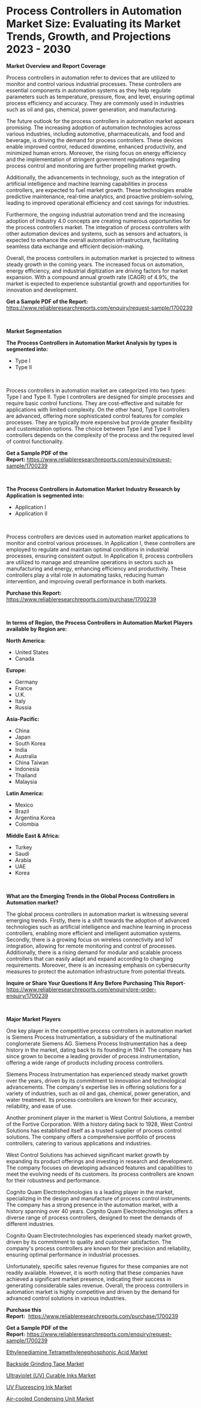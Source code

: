 <p><h1>Process Controllers in Automation Market Size: Evaluating its Market Trends, Growth, and Projections 2023 - 2030</h1></p><p><strong>Market Overview and Report Coverage</strong></p>
<p><p>Process controllers in automation refer to devices that are utilized to monitor and control various industrial processes. These controllers are essential components in automation systems as they help regulate parameters such as temperature, pressure, flow, and level, ensuring optimal process efficiency and accuracy. They are commonly used in industries such as oil and gas, chemical, power generation, and manufacturing.</p><p>The future outlook for the process controllers in automation market appears promising. The increasing adoption of automation technologies across various industries, including automotive, pharmaceuticals, and food and beverage, is driving the demand for process controllers. These devices enable improved control, reduced downtime, enhanced productivity, and minimized human errors. Moreover, the rising focus on energy efficiency and the implementation of stringent government regulations regarding process control and monitoring are further propelling market growth.</p><p>Additionally, the advancements in technology, such as the integration of artificial intelligence and machine learning capabilities in process controllers, are expected to fuel market growth. These technologies enable predictive maintenance, real-time analytics, and proactive problem-solving, leading to improved operational efficiency and cost savings for industries.</p><p>Furthermore, the ongoing industrial automation trend and the increasing adoption of Industry 4.0 concepts are creating numerous opportunities for the process controllers market. The integration of process controllers with other automation devices and systems, such as sensors and actuators, is expected to enhance the overall automation infrastructure, facilitating seamless data exchange and efficient decision-making.</p><p>Overall, the process controllers in automation market is projected to witness steady growth in the coming years. The increased focus on automation, energy efficiency, and industrial digitization are driving factors for market expansion. With a compound annual growth rate (CAGR) of 4.9%, the market is expected to experience substantial growth and opportunities for innovation and development.</p></p>
<p><strong>Get a Sample PDF of the Report:</strong> <a href="https://www.reliableresearchreports.com/enquiry/request-sample/1700239">https://www.reliableresearchreports.com/enquiry/request-sample/1700239</a></p>
<p>&nbsp;</p>
<p><strong>Market Segmentation</strong></p>
<p><strong>The Process Controllers in Automation Market Analysis by types is segmented into:</strong></p>
<p><ul><li>Type I</li><li>Type II</li></ul></p>
<p>&nbsp;</p>
<p><p>Process controllers in automation market are categorized into two types: Type I and Type II. Type I controllers are designed for simple processes and require basic control functions. They are cost-effective and suitable for applications with limited complexity. On the other hand, Type II controllers are advanced, offering more sophisticated control features for complex processes. They are typically more expensive but provide greater flexibility and customization options. The choice between Type I and Type II controllers depends on the complexity of the process and the required level of control functionality.</p></p>
<p><strong>Get a Sample PDF of the Report:</strong>&nbsp;<a href="https://www.reliableresearchreports.com/enquiry/request-sample/1700239">https://www.reliableresearchreports.com/enquiry/request-sample/1700239</a></p>
<p>&nbsp;</p>
<p><strong>The Process Controllers in Automation Market Industry Research by Application is segmented into:</strong></p>
<p><ul><li>Application I</li><li>Application II</li></ul></p>
<p>&nbsp;</p>
<p><p>Process controllers are devices used in automation market applications to monitor and control various processes. In Application I, these controllers are employed to regulate and maintain optimal conditions in industrial processes, ensuring consistent output. In Application II, process controllers are utilized to manage and streamline operations in sectors such as manufacturing and energy, enhancing efficiency and productivity. These controllers play a vital role in automating tasks, reducing human intervention, and improving overall performance in both markets.</p></p>
<p><strong>Purchase this Report:</strong>&nbsp; <a href="https://www.reliableresearchreports.com/purchase/1700239">https://www.reliableresearchreports.com/purchase/1700239</a></p>
<p>&nbsp;</p>
<p><strong>In terms of Region, the Process Controllers in Automation Market Players available by Region are:</strong></p>
<p>
    <p> <strong> North America: </strong>
        <ul>
            <li>United States</li>
            <li>Canada</li>
        </ul>
        </p> 
    <p> <strong> Europe: </strong>
        <ul>
            <li>Germany</li>
            <li>France</li>
            <li>U.K.</li>
            <li>Italy</li>
            <li>Russia</li>
        </ul>
        </p> 
    <p> <strong> Asia-Pacific: </strong>
        <ul>
            <li>China</li>
            <li>Japan</li>
            <li>South Korea</li>
            <li>India</li>
            <li>Australia</li>
            <li>China Taiwan</li>
            <li>Indonesia</li>
            <li>Thailand</li>
            <li>Malaysia</li>
        </ul>
        </p> 
    <p> <strong> Latin America: </strong>
        <ul>
            <li>Mexico</li>
            <li>Brazil</li>
            <li>Argentina Korea</li>
            <li>Colombia</li>
        </ul>
        </p> 
    <p> <strong> Middle East & Africa: </strong>
        <ul>
            <li>Turkey</li>
            <li>Saudi</li>
            <li>Arabia</li>
            <li>UAE</li>
            <li>Korea</li>
        </ul>
    </p>
    </p>
<p>&nbsp;</p>
<p><strong>What are the Emerging Trends in the Global Process Controllers in Automation market?</strong></p>
<p><p>The global process controllers in automation market is witnessing several emerging trends. Firstly, there is a shift towards the adoption of advanced technologies such as artificial intelligence and machine learning in process controllers, enabling more efficient and intelligent automation systems. Secondly, there is a growing focus on wireless connectivity and IoT integration, allowing for remote monitoring and control of processes. Additionally, there is a rising demand for modular and scalable process controllers that can easily adapt and expand according to changing requirements. Moreover, there is an increasing emphasis on cybersecurity measures to protect the automation infrastructure from potential threats.</p></p>
<p><strong>Inquire or Share Your Questions If Any Before Purchasing This Report</strong>- <a href="https://www.reliableresearchreports.com/enquiry/pre-order-enquiry/1700239">https://www.reliableresearchreports.com/enquiry/pre-order-enquiry/1700239</a></p>
<p>&nbsp;</p>
<p><strong>Major Market Players</strong></p>
<p><p>One key player in the competitive process controllers in automation market is Siemens Process Instrumentation, a subsidiary of the multinational conglomerate Siemens AG. Siemens Process Instrumentation has a deep history in the market, dating back to its founding in 1947. The company has since grown to become a leading provider of process instrumentation, offering a wide range of products including process controllers.</p><p>Siemens Process Instrumentation has experienced steady market growth over the years, driven by its commitment to innovation and technological advancements. The company's expertise lies in offering solutions for a variety of industries, such as oil and gas, chemical, power generation, and water treatment. Its process controllers are known for their accuracy, reliability, and ease of use.</p><p>Another prominent player in the market is West Control Solutions, a member of the Fortive Corporation. With a history dating back to 1928, West Control Solutions has established itself as a trusted supplier of process control solutions. The company offers a comprehensive portfolio of process controllers, catering to various applications and industries.</p><p>West Control Solutions has achieved significant market growth by expanding its product offerings and investing in research and development. The company focuses on developing advanced features and capabilities to meet the evolving needs of its customers. Its process controllers are known for their robustness and performance.</p><p>Cognito Quam Electrotechnologies is a leading player in the market, specializing in the design and manufacture of process control instruments. The company has a strong presence in the automation market, with a history spanning over 40 years. Cognito Quam Electrotechnologies offers a diverse range of process controllers, designed to meet the demands of different industries.</p><p>Cognito Quam Electrotechnologies has experienced steady market growth, driven by its commitment to quality and customer satisfaction. The company's process controllers are known for their precision and reliability, ensuring optimal performance in industrial processes.</p><p>Unfortunately, specific sales revenue figures for these companies are not readily available. However, it is worth noting that these companies have achieved a significant market presence, indicating their success in generating considerable sales revenue. Overall, the process controllers in automation market is highly competitive and driven by the demand for advanced control solutions in various industries.</p></p>
<p><strong>Purchase this Report:</strong>&nbsp;&nbsp;<a href="https://www.reliableresearchreports.com/purchase/1700239">https://www.reliableresearchreports.com/purchase/1700239</a></p>
<p></p>
<p><strong>Get a Sample PDF of the Report:</strong>&nbsp;<a href="https://www.reliableresearchreports.com/enquiry/request-sample/1700239">https://www.reliableresearchreports.com/enquiry/request-sample/1700239</a></p>
<p><p><a href="https://www.linkedin.com/pulse/ethylenediamine-tetramethylenephosphonic-acid-market-8tcte/">Ethylenediamine Tetramethylenephosphonic Acid Market</a></p><p><a href="https://www.linkedin.com/pulse/backside-grinding-tape-market-size-2023-2030-global-industrial-hliee/">Backside Grinding Tape Market</a></p><p><a href="https://medium.com/@keenanmarks2023/ultraviolet-uv-curable-inks-market-insights-into-market-cagr-market-trends-and-growth-c077bd6c30f1">Ultraviolet (UV) Curable Inks Market</a></p><p><a href="https://medium.com/@chasegibson1901/uv-fluorescing-ink-market-exploring-market-share-market-trends-and-future-growth-385fd9ef19bd">UV Fluorescing Ink Market</a></p><p><a href="https://github.com/mabutironaldo/Market-Research-Report-List-1/blob/main/air-cooled-condensing-unit-market.md">Air-cooled Condensing Unit Market</a></p></p>